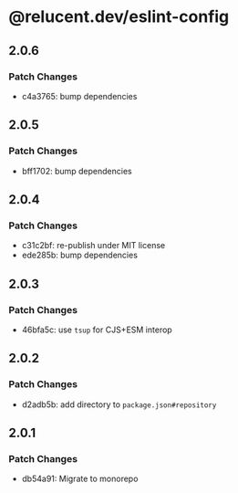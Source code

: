 # @relucent.dev/eslint-config

## 2.0.6

### Patch Changes

- c4a3765: bump dependencies

## 2.0.5

### Patch Changes

- bff1702: bump dependencies

## 2.0.4

### Patch Changes

- c31c2bf: re-publish under MIT license
- ede285b: bump dependencies

## 2.0.3

### Patch Changes

- 46bfa5c: use `tsup` for CJS+ESM interop

## 2.0.2

### Patch Changes

- d2adb5b: add directory to `package.json#repository`

## 2.0.1

### Patch Changes

- db54a91: Migrate to monorepo
